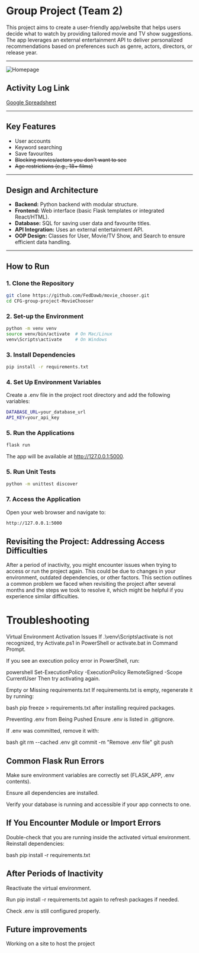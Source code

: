
# **Group Project (Team 2)**  

This project aims to create a user-friendly app/website that helps users decide what to watch by providing tailored movie and TV show suggestions. The app leverages an external entertainment API to deliver personalized recommendations based on preferences such as genre, actors, directors, or release year.  

---
![Homepage](movie_chooser/Screenshot-2025-07-27-113847.png)




## **Activity Log Link**

[Google Spreadsheet](https://docs.google.com/spreadsheets/d/1rFKN-fSPBCfbnL2ba5ftVVI_m5hxxxLb/edit?usp=sharing&ouid=115152390265221081079&rtpof=true&sd=true)

---

## **Key Features**  
- User accounts  
- Keyword searching  
- Save favourites  
- ~~Blocking movies/actors you don't want to see~~  
- ~~Age restrictions (e.g., 18+ films)~~

---

## **Design and Architecture**  
- **Backend:** Python backend with modular structure.  
- **Frontend:** Web interface (basic Flask templates or integrated React/HTML).  
- **Database:** SQL for saving user data and favourite titles.  
- **API Integration:** Uses an external entertainment API.  
- **OOP Design:** Classes for User, Movie/TV Show, and Search to ensure efficient data handling.  

---

## **How to Run**  

### **1. Clone the Repository**  
```bash
git clone https://github.com/FedDawb/movie_chooser.git
cd CFG-group-project-MovieChooser
```

### **2. Set-up the Environment**  
```bash
python -m venv venv  
source venv/bin/activate  # On Mac/Linux  
venv\Scripts\activate     # On Windows  
```

### **3. Install Dependencies**  
```bash
pip install -r requirements.txt
```

### **4. Set Up Environment Variables** 
Create a .env file in the project root directory and add the following variables:
```bash
DATABASE_URL=your_database_url  
API_KEY=your_api_key  
```

### **5. Run the Applications** 
```bash
flask run
```
The app will be available at http://127.0.0.1:5000.


### **5. Run Unit Tests** 
```bash
python -m unittest discover
```

### **7. Access the Application**
Open your web browser and navigate to:
```bash
http://127.0.0.1:5000
```
## Revisiting the Project: Addressing Access Difficulties
After a period of inactivity, you might encounter issues when trying to access or run the project again. This could be due to changes in your environment, outdated dependencies, or other factors. This section outlines a common problem we faced when revisiting the project after several months and the steps we took to resolve it, which might be helpful if you experience similar difficulties.

# Troubleshooting
Virtual Environment Activation Issues
If .\venv\Scripts\activate is not recognized, try Activate.ps1 in PowerShell or activate.bat in Command Prompt.

If you see an execution policy error in PowerShell, run:

powershell
Set-ExecutionPolicy -ExecutionPolicy RemoteSigned -Scope CurrentUser
Then try activating again.

Empty or Missing requirements.txt
If requirements.txt is empty, regenerate it by running:

bash
pip freeze > requirements.txt
after installing required packages.

Preventing .env from Being Pushed
Ensure .env is listed in .gitignore.

If .env was committed, remove it with:

bash
git rm --cached .env
git commit -m "Remove .env file"
git push

## Common Flask Run Errors
Make sure environment variables are correctly set (FLASK_APP, .env contents).

Ensure all dependencies are installed.

Verify your database is running and accessible if your app connects to one.

## If You Encounter Module or Import Errors
Double-check that you are running inside the activated virtual environment.
Reinstall dependencies:

bash
pip install -r requirements.txt

## After Periods of Inactivity
Reactivate the virtual environment.

Run pip install -r requirements.txt again to refresh packages if needed.

Check .env is still configured properly.


## Future improvements
Working on a site to host the project
